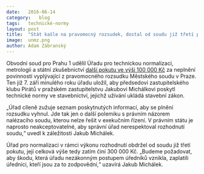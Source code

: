 ```yaml
---
date:	2016-06-14
category:	blog
tags:	technické-normy
layout:	post
title:	"Stát kašle na pravomocný rozsudek, dostal od soudu již třetí pokutu" 
image:	unmz.png
author:	Adam Zábranský
---
```


Obvodní soud pro Prahu 1 udělil Úřadu pro technickou normalizaci, metrologii a státní zkušebnictví [další pokutu ve výši 100 000 Kč](https://github.com/pirati-cz/KlubPraha/blob/master/spisy/2016/026-vykon-rozhodnuti-technicke-normy/9-usneseni-soudu-o-treti-pokute/usneseni.PDF) za neplnění povinností vyplývající z pravomocného rozsudku Městského soudu v Praze. Ten již 7. září minulého roku úřadu uložil, aby předsedovi zastupitelského klubu Pirátů v pražském zastupitelstvu Jakubovi Michálkovi poskytl technické normy ve stavebnictví, jejichž užívání ukládá stavební zákon.

„Úřad cíleně zužuje seznam poskytnutých informací, aby se plnění rozsudku vyhnul. Jde tak jen o další polemiku s právním názorem nalézacího soudu, kterou nelze řešit v exekučním řízení. V právním státu je naprosto neakceptovatelné, aby správní úřad nerespektoval rozhodnutí soudu,“ uvedl k záležitosti Jakub Michálek.

Úřad pro normalizaci v rámci výkonu rozhodnutí obdržel od soudu již třetí pokutu, její celková výše tedy zatím činí 300 000 Kč. „Budeme požadovat, aby škodu, která úřadu nezákonným postupem úředníků vznikla, zaplatili úředníci, kteří jsou za to zodpovědní,“ uzavírá Jakub Michálek.

